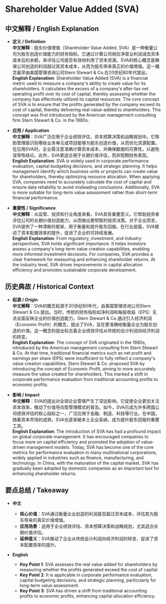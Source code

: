 # Shareholder Value Added (SVA)

## 中文解释 / English Explanation

* **定义 / Definition**  
  **中文解释**：股东价值增值（Shareholder Value Added, SVA）是一种衡量公司为股东创造价值能力的财务指标。它通过计算公司税后净营业利润减去资本成本后的余额，来评估公司是否有效地利用了资本资源。SVA的核心概念是确保公司创造的利润超过其资本成本，从而为股东带来真正的价值增值。这一概念最早由美国管理咨询公司Stern Stewart & Co.在20世纪80年代提出。  
  **English Explanation**: Shareholder Value Added (SVA) is a financial metric used to measure a company's ability to create value for its shareholders. It calculates the excess of a company's after-tax net operating profit over its cost of capital, thereby assessing whether the company has effectively utilized its capital resources. The core concept of SVA is to ensure that the profits generated by the company exceed its cost of capital, thereby delivering real value-added to shareholders. This concept was first introduced by the American management consulting firm Stern Stewart & Co. in the 1980s.

* **应用 / Application**  
  **中文解释**：SVA广泛应用于企业绩效评估、资本预算决策和战略规划中。它帮助管理层识别哪些业务单元或项目能够为股东创造价值，从而优化资源配置。在应用SVA时，企业需注意准确计算资本成本，并确保数据的可靠性，以避免误导性结论。此外，SVA更适合用于长期价值评估，而非短期财务表现。  
  **English Explanation**: SVA is widely used in corporate performance evaluation, capital budgeting decisions, and strategic planning. It helps management identify which business units or projects can create value for shareholders, thereby optimizing resource allocation. When applying SVA, companies need to accurately calculate the cost of capital and ensure data reliability to avoid misleading conclusions. Additionally, SVA is more suitable for long-term value assessment rather than short-term financial performance.

* **重要性 / Significance**  
  **中文解释**：从监管、投资和行业角度来看，SVA具有重要意义。它帮助投资者评估公司的长期价值创造能力，从而做出更明智的投资决策。对于企业而言，SVA提供了一种清晰的框架，用于衡量和提升股东回报。在行业层面，SVA推动了资本配置效率的提升，促进了企业的可持续发展。  
  **English Explanation**: From regulatory, investment, and industry perspectives, SVA holds significant importance. It helps investors assess a company's long-term value creation capabilities, enabling more informed investment decisions. For companies, SVA provides a clear framework for measuring and enhancing shareholder returns. At the industry level, SVA drives improvements in capital allocation efficiency and promotes sustainable corporate development.

## 历史典故 / Historical Context

* **起源 / Origin**  
  **中文解释**：SVA的概念起源于20世纪80年代，由美国管理咨询公司Stern Stewart & Co.提出。当时，传统的财务指标如净利润和每股收益（EPS）无法全面反映企业的价值创造能力。Stern Stewart & Co.通过引入经济利润（Economic Profit）的概念，提出了SVA，旨在更准确地衡量企业为股东创造的价值。这一概念的提出标志着企业绩效评估从传统的会计利润向经济利润的转变。  
  **English Explanation**: The concept of SVA originated in the 1980s, introduced by the American management consulting firm Stern Stewart & Co. At that time, traditional financial metrics such as net profit and earnings per share (EPS) were insufficient to fully reflect a company's value creation capabilities. Stern Stewart & Co. proposed SVA by introducing the concept of Economic Profit, aiming to more accurately measure the value created for shareholders. This marked a shift in corporate performance evaluation from traditional accounting profits to economic profits.

* **影响 / Impact**  
  **中文解释**：SVA的提出对全球企业管理产生了深远影响。它促使企业更加关注资本效率，推动了价值导向型管理模式的普及。如今，SVA已成为许多跨国公司绩效评估的核心指标之一，广泛应用于金融、制造、科技等行业。在中国，随着资本市场的成熟，SVA也逐渐被本土企业采纳，成为提升股东回报的重要工具。  
  **English Explanation**: The introduction of SVA has had a profound impact on global corporate management. It has encouraged companies to focus more on capital efficiency and promoted the adoption of value-driven management models. Today, SVA has become one of the core metrics for performance evaluation in many multinational corporations, widely applied in industries such as finance, manufacturing, and technology. In China, with the maturation of the capital market, SVA has gradually been adopted by domestic companies as an important tool for enhancing shareholder returns.

## 要点总结 / Takeaway

* **中文**  
  - **核心价值**：SVA通过衡量企业创造的利润是否超过资本成本，评估其为股东带来的真实价值增值。  
  - **应用场景**：适用于企业绩效评估、资本预算决策和战略规划，尤其适合长期价值评估。  
  - **延伸意义**：SVA推动了企业从传统会计利润向经济利润的转变，促进了资本配置效率的提升。

* **English**  
  - **Key Point 1**: SVA assesses the real value added for shareholders by measuring whether the profits generated exceed the cost of capital.  
  - **Key Point 2**: It is applicable in corporate performance evaluation, capital budgeting decisions, and strategic planning, particularly for long-term value assessment.  
  - **Key Point 3**: SVA has driven a shift from traditional accounting profits to economic profits, enhancing capital allocation efficiency.
